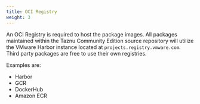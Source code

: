 ```yaml
---
title: OCI Registry
weight: 3
---
```


An OCI Registry is required to host the package images. All packages maintained within the Taznu Community Edition source repository will utilize the VMware Harbor instance located at `projects.registry.vmware.com`. Third party packages are free to use their own registries.

Examples are:

* Harbor
* GCR
* DockerHub
* Amazon ECR
